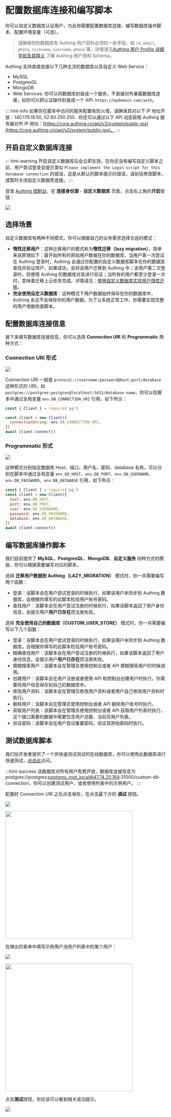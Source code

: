 # 配置数据库连接和编写脚本

<LastUpdated/>

<!-- ::: hint-warning
只有**企业版**用户能够使用连接自定义数据库功能，详情请见 [https://authing.cn/pricing](https://authing.cn/pricing)。如果你想试用，请联系 176-0250-2507 或 xuziqiang@authing.cn。
::: -->

你可以自定义数据库认证用户，为此你需要配置数据库连接、编写数据库操作脚本、配置环境变量（可选）。

> 请确保你的数据库有 Authing 用户资料必须的一些字段，如 `id`, `email`, `photo`, `nickname`, `username`, `phone` 等，详情请见[Authing 用户 Profile 详细字段及其释义](/guides/user/user-profile.md) 了解 Authing 用户资料 Schema。

Authing 支持直接连接以下几种主流的数据库以及自定义 Web Service：

- MySQL
- PostgresQL
- MongoDB
- Web Services: 你可以将数据库封装成一个服务，不直接对外暴露数据库连接，如你可以把认证操作封装成一个 API: `https://mydomain.com/auth`。

::: hint-info
如果你在脚本中访问的服务配置有防火墙，请确保其对以下 IP 地址开放：140.179.19.50, 52.80.250.250 . 你还可以通过以下 API 动态获取 Authing 服务器对外 IP 地址：[https://core.authing.cn/api/v2/system/public-ips](https://core.authing.cn/api/v2/system/public-ips)。
:::

## 开启自定义数据库连接

::: hint-warning
开启自定义数据库后会立即生效，在你还没有编写自定义脚本之前，用户尝试登录会提示类似 `Please implement the Login script for this database connection` 的错误，这是从默认的脚本提示的错误，请前往修改脚本，或暂时关闭自定义数据库连接。
:::

登录 [Authing 控制台](https://console.authing.cn/console/userpool)，在 **连接身份源** - **自定义数据库** 页面，点击右上角的**开启**按钮：

![](https://cdn.authing.cn/img/20210111180702.png)

## 选择场景

自定义数据库有两种不同模式，你可以根据自己的业务需求选择合适的模式：

- **惰性迁移用户**：这种迁移用户的模式称为**惰性迁移（lazy migration）**，简单来说原理如下：最开始所有的原始用户数据在你的数据库，当用户第一次尝试在 Authing 登录时，Authing 会通过你配置的自定义数据库脚本在你的数据库查找并验证用户，如果成功，会将该用户迁移到 Authing 中；该用户第二次登录时，将使用 Authing 的数据库对其进行验证；当所有的用户都至少登录一次时，意味着迁移上云任务完成。详情请见：[使用自定义数据库实现用户惰性迁移](https://docs.authing.co/connections/custom-db/lazy-migrations.html)。
- **完全使用自定义数据库**：这种模式下用户数据始终保存在你的数据库中，Authing 永远不会保存你的用户数据。为了让系统正常工作，你需要实现完整的用户增删改查脚本。

## 配置数据库连接信息

接下来填写数据库连接信息，你可以选择 **Connection URI** 和 **Programmatic** 两种方式：

### Connection URI 形式

![](https://cdn.authing.cn/blog/20201130162731.png)

Connection URI 一般是 `protocol://username:password@host:port/database` 这种形式的 URI，如 `postgres://postgres:postgres@localhost:5432/database-name`，你可以在脚本中通过全局变量 `env.DB_CONNECTION_URI` 引用，如下所示：

```javascript
const { Client } = require('pg')

const client = new Client({
  connectionString: env.DB_CONNECTION_URI,
})
await client.connect()
```

### Programmatic 形式

![](https://cdn.authing.cn/blog/20201130162823.png)

这种模式分别指定数据库 Host、端口、用户名、密码、database 名称，可以分别在脚本中通过全局变量 `env.DB_HOST`、`env.DB_PORT`、`env.DB_USERNAME`、`env.DB_PASSWORD`、`env.DB_DATABASE` 引用，如下所示：

```javascript
const { Client } = require('pg')
const client = new Client({
  host: env.DB_HOST,
  port: env.DB_PORT,
  user: env.DB_USERNAME,
  password: env.DB_PASSWORD,
  database: env.DB_DATABASE,
})
await client.connect()
```

## 编写数据库操作脚本

我们目前提供了 **MySQL**、**PostgresQL**、**MongoDB**、**自定义服务** 四种方式的模版，你可以根据需要编写对应的脚本。

选择 **迁移用户数据到 Authing（LAZY_MIGRATION）** 模式时，你一共需要编写两个函数：

- 登录：该脚本会在用户尝试登录的时候执行，如果该用户未同步到 Authing 数据库，会根据你填写的此脚本检验用户账号密码。
- 查找用户：该脚本会在用户尝试注册的时候执行，如果该脚本返回了用户身份信息，会提示用户**用户已存在**而注册失败。

选择 **完全使用自己的数据库（CUSTOM_USER_STORE）** 模式时，你一共需要编写以下几个函数：

- 登录：该脚本会在用户尝试登录的时候执行，如果该用户未同步到 Authing 数据库，会根据你填写的此脚本检验用户账号密码。
- 精确查找用户：该脚本会在用户尝试注册的时候执行，如果该脚本返回了用户身份信息，会提示用户**用户已存在**而注册失败。
- 模糊搜索用户：该脚本会在管理员使用控制台或者 API 模糊搜索用户的时候调用。
- 创建用户：该脚本会在用户注册或者使用 API 和控制台创建用户时执行，你需要将用户信息保存到自己的数据库中。
- 修改用户资料：该脚本会在管理员修改用户资料或者用户自己修改用户资料时执行。
- 删除用户：该脚本会在管理员使用控制台或者 API 删除用户账号时执行。
- 获取用户列表：该脚本会在管理员使用控制台或者 API 获取用户列表时执行，这个接口需要的数据中需要包含用户总数、当前页用户列表。
- 验证密码：该脚本会在用户尝试重置密码，验证其原始密码时执行。

<StackSelector snippet="script-template" selectLabel="选择脚本名称" :order="['login', 'getUser', 'searchUser', 'createUser', 'updateUser', 'deleteUser', 'listUsers', 'validatePassword']"/>

## 测试数据库脚本

我们给开发者提供了一个供快速测试测试的在线数据库，你可以使用此数据库进行快速测试，[点击此](https://db-connections.authing.cn)访问。

:::hint-success
该数据库对所有用户免费开放，数据库连接信息为 postgres://postgres:postgres_root_local@47.74.20.164:31000/custom-db-connection，你可以创建测试用户，或者使用列表中的示例用户。
:::

配置好 Connection URI 之后点击保存，在点击最下方的 **调试** 按钮。

![](https://cdn.authing.cn/blog/20201130173258.png)

<img src="https://cdn.authing.cn/blog/20201130173519.png" height="400px" />

在弹出的表单中填写示例用户池用户列表中的某个用户：

![](https://cdn.authing.cn/blog/20201130173505.png)

<img src="https://cdn.authing.cn/blog/20201130174003.png" height="400px" />

点击**测试**按钮，你应该可以看到相关成功提示。

![](https://cdn.authing.cn/blog/20201130173939.png)
